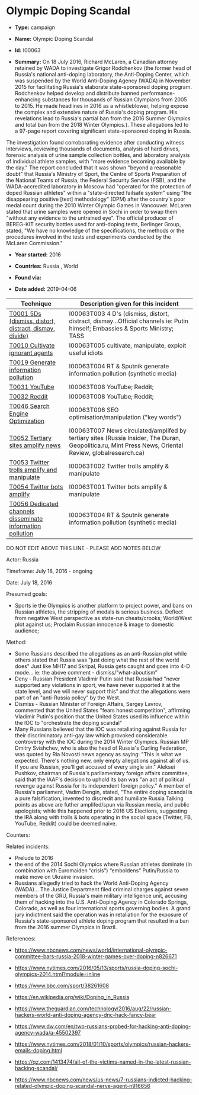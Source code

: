 # Olympic Doping Scandal

* **Type:** campaign

* **Name:** Olympic Doping Scandal

* **Id:** I00063

* **Summary:** On 18 July 2016, Richard McLaren, a Canadian attorney retained by WADA to investigate Grigor Rodchenkov (the former head of Russia's national anti-doping laboratory, the Anti-Doping Center, which was suspended by the World Anti-Doping Agency (WADA) in November 2015 for facilitating Russia's elaborate state-sponsored doping program. Rodchenkov helped develop and distribute banned performance-enhancing substances for thousands of Russian Olympians from 2005 to 2015. He made headlines in 2016 as a whistleblower, helping expose the complex and extensive nature of Russia's doping program. His revelations lead to Russia's partial ban from the 2016 Summer Olympics and total ban from the 2018 Winter Olympics.). These allegations led to a 97-page report covering significant state-sponsored doping in Russia. 

The investigation found corroborating evidence after conducting witness interviews, reviewing thousands of documents, analysis of hard drives, forensic analysis of urine sample collection bottles, and laboratory analysis of individual athlete samples, with "more evidence becoming available by the day." The report concluded that it was shown "beyond a reasonable doubt" that Russia's Ministry of Sport, the Centre of Sports Preparation of the National Teams of Russia, the Federal Security Service (FSB), and the WADA-accredited laboratory in Moscow had "operated for the protection of doped Russian athletes" within a "state-directed failsafe system" using "the disappearing positive [test] methodology" (DPM) after the country's poor medal count during the 2010 Winter Olympic Games in Vancouver. McLaren stated that urine samples were opened in Sochi in order to swap them "without any evidence to the untrained eye". The official producer of BEREG-KIT security bottles used for anti-doping tests, Berlinger Group, stated, "We have no knowledge of the specifications, the methods or the procedures involved in the tests and experiments conducted by the McLaren Commission."

* **Year started:** 2016

* **Countries:** Russia , World

* **Found via:** 

* **Date added:** 2019-04-06
 

| Technique | Description given for this incident |
| --------- | ------------------------- |
| [T0001 5Ds (dismiss, distort, distract, dismay, divide)](../techniques/T0001.md) | I00063T003 4 D's (dismiss, distort, distract, dismay...Official channels ie: Putin himself; Embassies & Sports Ministry; TASS |
| [T0010 Cultivate ignorant agents](../techniques/T0010.md) | I00063T005 cultivate, manipulate, exploit useful idiots  |
| [T0019 Generate information pollution](../techniques/T0019.md) | I00063T004 RT & Sputnik generate information pollution (synthetic media) |
| [T0031 YouTube](../techniques/T0031.md) | I00063T008 YouTube; Reddit;  |
| [T0032 Reddit](../techniques/T0032.md) | I00063T008 YouTube; Reddit;  |
| [T0046 Search Engine Optimization](../techniques/T0046.md) | I00063T006 SEO optimisation/manipulation ("key words") |
| [T0052 Tertiary sites amplify news](../techniques/T0052.md) | I00063T007 News circulated/amplifed by tertiary sites (Russia Insider, The Duran, Geopolitica.ru, Mint Press News, Oriental Review, globalresearch.ca) |
| [T0053 Twitter trolls amplify and manipulate](../techniques/T0053.md) | I00063T002 Twitter trolls amplify & manipulate |
| [T0054 Twitter bots amplify](../techniques/T0054.md) | I00063T001 Twitter bots amplify & manipulate |
| [T0056 Dedicated channels disseminate information pollution](../techniques/T0056.md) | I00063T004 RT & Sputnik generate information pollution (synthetic media) |


DO NOT EDIT ABOVE THIS LINE - PLEASE ADD NOTES BELOW

Actor: Russia

Timeframe: July 18, 2016 - ongoing

Date: July 18, 2016

Presumed goals: 

* Sports ie the Olympics is another platform to project power, and bans on Russian athletes, the stripping of medals is serious business. Deflect from negative West perspective as state-run cheats/crooks; World/West plot against us; Proclaim Russian innocence & image to domestic audience; 

Method: 

* Some Russians described the allegations as an anti-Russian plot while others stated that Russia was "just doing what the rest of the world does" Just like MH17 and Skripal, Russia gets caught and goes into 4-D mode… ie: the above comment - dismiss/”what-aboutism”
* Deny - Russian President Vladimir Putin said that Russia had "never supported any violations in sport, we have never supported it at the state level, and we will never support this" and that the allegations were part of an "anti-Russia policy" by the West.
* Dismiss - Russian Minister of Foreign Affairs, Sergey Lavrov, commented that the United States "fears honest competition", affirming Vladimir Putin's position that the United States used its influence within the IOC to "orchestrate the doping scandal"
* Many Russians believed that the IOC was retaliating against Russia for their discriminatory anti-gay law which provoked considerable controversy with the IOC during the 2014 Winter Olympics. Russian MP Dmitry Svishchev, who is also the head of Russia's Curling Federation, was quoted by Ria Novosti news agency as saying: "This is what we expected. There's nothing new, only empty allegations against all of us. If you are Russian, you'll get accused of every single sin." Aleksei Pushkov, chairman of Russia's parliamentary foreign affairs committee, said that the IAAF's decision to uphold its ban was "an act of political revenge against Russia for its independent foreign policy." A member of Russia's parliament, Vadim Dengin, stated, "The entire doping scandal is a pure falsification, invented to discredit and humiliate Russia
Talking points as above are futher amplifed/spun via Russian media, and public apologists; while this happened prior to 2016 US Elections, suggesting the IRA along with trolls & bots operating in the social space (Twitter, FB, YouTube, Reddit) could be deemed naive. 

Counters: 

Related incidents:  

* Prelude to 2016
* the end of the 2014 Sochi Olympics where Russian athletes dominate (in combination with Euromaiden “crisis”)  “emboldens” Putin/Russia to make move on Ukraine invasion. 
* Russians allegedly tried to hack the World Anti-Doping Agency (WADA)... The Justice Department filed criminal charges against seven members of the GRU, Russia's main military intelligence unit, accusing them of hacking into the U.S. Anti-Doping Agency in Colorado Springs, Colorado, as well as four international sports governing bodies. A grand jury indictment said the operation was in retaliation for the exposure of Russia's state-sponsored athlete doping program that resulted in a ban from the 2016 summer Olympics in Brazil.

References: 

* https://www.nbcnews.com/news/world/international-olympic-committee-bars-russia-2018-winter-games-over-doping-n826671

* https://www.nytimes.com/2016/05/13/sports/russia-doping-sochi-olympics-2014.html?module=inline
* https://www.bbc.com/sport/38261608
* https://en.wikipedia.org/wiki/Doping_in_Russia
* https://www.theguardian.com/technology/2016/aug/22/russian-hackers-world-anti-doping-agency-dnc-hack-fancy-bear
* https://www.dw.com/en/two-russians-probed-for-hacking-anti-doping-agency-wada/a-45502397
* https://www.nytimes.com/2018/01/10/sports/olympics/russian-hackers-emails-doping.html
* https://qz.com/1413474/all-of-the-victims-named-in-the-latest-russian-hacking-scandal/
* https://www.nbcnews.com/news/us-news/7-russians-indicted-hacking-related-olympic-doping-scandal-nerve-agent-n916656


